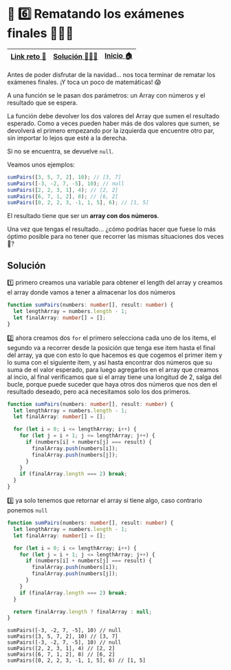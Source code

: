 # 🎯 6️⃣ Rematando los exámenes finales 🧮🧮🧮

| [Link reto 🔗](https://2021.adventjs.dev/challenges/06) | [Solución 👨🏻‍💻](#solución) | [Inicio 🏠](../README.md) |
| ------------------------------------------------------- | ------------------------ | ------------------------- |

Antes de poder disfrutar de la navidad... nos toca terminar de rematar los exámenes finales. ¡Y toca un poco de matemáticas! 😱

A una función se le pasan dos parámetros: un Array con números y el resultado que se espera.

La función debe devolver los dos valores del Array que sumen el resultado esperado. Como a veces pueden haber más de dos valores que sumen, se devolverá el primero empezando por la izquierda que encuentre otro par, sin importar lo lejos que esté a la derecha.

Si no se encuentra, se devuelve `null`.

Veamos unos ejemplos:

```ts
sumPairs([3, 5, 7, 2], 10); // [3, 7]
sumPairs([-3, -2, 7, -5], 10); // null
sumPairs([2, 2, 3, 1], 4); // [2, 2]
sumPairs([6, 7, 1, 2], 8); // [6, 2]
sumPairs([0, 2, 2, 3, -1, 1, 5], 6); // [1, 5]
```

El resultado tiene que ser un **array con dos números**.

Una vez que tengas el resultado... ¿cómo podrías hacer que fuese lo más óptimo posible para no tener que recorrer las mismas situaciones dos veces 🤔?

## Solución

1️⃣ primero creamos una variable para obtener el length del array y creamos el array donde vamos a tener a almacenar los dos números

```ts
function sumPairs(numbers: number[], result: number) {
  let lengthArray = numbers.length - 1;
  let finalArray: number[] = [];
}
```

2️⃣ ahora creamos dos `for` el primero selecciona cada uno de los items, el segundo va a recorrer desde la posición que tenga ese item hasta el final del array, ya que con esto lo que hacemos es que cogemos el primer item y lo suma con el siguiente item, y así hasta encontrar dos números que su suma de el valor esperado, para luego agregarlos en el array que creamos al incio, al final verificamos que si el array tiene una longitud de 2, salga del bucle, porque puede suceder que haya otros dos números que nos den el resultado deseado, pero acá necesitamos solo los dos primeros.

```ts
function sumPairs(numbers: number[], result: number) {
  let lengthArray = numbers.length - 1;
  let finalArray: number[] = [];

  for (let i = 0; i <= lengthArray; i++) {
    for (let j = i + 1; j <= lengthArray; j++) {
      if (numbers[i] + numbers[j] === result) {
        finalArray.push(numbers[i]);
        finalArray.push(numbers[j]);
      }
    }
    if (finalArray.length === 2) break;
  }
}
```

3️⃣ ya solo tenemos que retornar el array si tiene algo, caso contrario ponemos `null`

```ts
function sumPairs(numbers: number[], result: number) {
  let lengthArray = numbers.length - 1;
  let finalArray: number[] = [];

  for (let i = 0; i <= lengthArray; i++) {
    for (let j = i + 1; j <= lengthArray; j++) {
      if (numbers[i] + numbers[j] === result) {
        finalArray.push(numbers[i]);
        finalArray.push(numbers[j]);
      }
    }
    if (finalArray.length === 2) break;
  }

  return finalArray.length ? finalArray : null;
}
```

```
sumPairs([-3, -2, 7, -5], 10) // null
sumPairs([3, 5, 7, 2], 10) // [3, 7]
sumPairs([-3, -2, 7, -5], 10) // null
sumPairs([2, 2, 3, 1], 4) // [2, 2]
sumPairs([6, 7, 1, 2], 8) // [6, 2]
sumPairs([0, 2, 2, 3, -1, 1, 5], 6) // [1, 5]

```